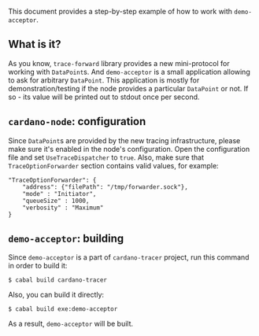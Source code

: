 This document provides a step-by-step example of how to work with `demo-acceptor`.

## What is it?

As you know, `trace-forward` library provides a new mini-protocol for working with `DataPoint`s. And `demo-acceptor` is a small application allowing to ask for arbitrary `DataPoint`. This application is mostly for demonstration/testing if the node provides a particular `DataPoint` or not. If so - its value will be printed out to stdout once per second.

## `cardano-node`: configuration

Since `DataPoint`s are provided by the new tracing infrastructure, please make sure it's enabled in the node's configuration. Open the configuration file and set `UseTraceDispatcher` to `true`. Also, make sure that `TraceOptionForwarder` section contains valid values, for example:

```
"TraceOptionForwarder": {
    "address": {"filePath": "/tmp/forwarder.sock"},
    "mode" : "Initiator",
    "queueSize" : 1000,
    "verbosity" : "Maximum"
}
```

## `demo-acceptor`: building

Since `demo-acceptor` is a part of `cardano-tracer` project, run this command in order to build it:

```
$ cabal build cardano-tracer
```

Also, you can build it directly:

```
$ cabal build exe:demo-acceptor
```

As a result, `demo-acceptor` will be built.

